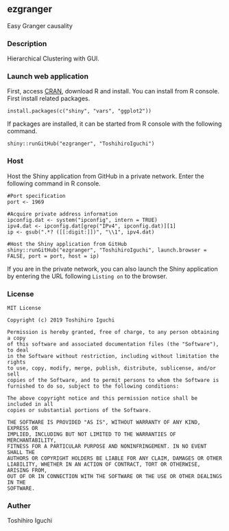 ## ezgranger
Easy Granger causality

### Description
Hierarchical Clustering with GUI.

### Launch web application
First, access [CRAN](https://cran.r-project.org/), download R and install.
You can install from R console.
First install related packages.

    install.packages(c("shiny", "vars", "ggplot2"))

If packages are installed, it can be started from R console with the following command.
    
    shiny::runGitHub("ezgranger", "ToshihiroIguchi")


### Host
Host the Shiny application from GitHub in a private network.
Enter the following command in R console.

    #Port specification
    port <- 1969

    #Acquire private address information
    ipconfig.dat <- system("ipconfig", intern = TRUE)
    ipv4.dat <- ipconfig.dat[grep("IPv4", ipconfig.dat)][1]
    ip <- gsub(".*? ([[:digit:]])", "\\1", ipv4.dat)

    #Host the Shiny application from GitHub
    shiny::runGitHub("ezgranger", "ToshihiroIguchi", launch.browser = FALSE, port = port, host = ip)

If you are in the private network, you can also launch the Shiny application by entering the URL following `Listing on` to the browser.

    
### License 

```
MIT License

Copyright (c) 2019 Toshihiro Iguchi

Permission is hereby granted, free of charge, to any person obtaining a copy
of this software and associated documentation files (the "Software"), to deal
in the Software without restriction, including without limitation the rights
to use, copy, modify, merge, publish, distribute, sublicense, and/or sell
copies of the Software, and to permit persons to whom the Software is
furnished to do so, subject to the following conditions:

The above copyright notice and this permission notice shall be included in all
copies or substantial portions of the Software.

THE SOFTWARE IS PROVIDED "AS IS", WITHOUT WARRANTY OF ANY KIND, EXPRESS OR
IMPLIED, INCLUDING BUT NOT LIMITED TO THE WARRANTIES OF MERCHANTABILITY,
FITNESS FOR A PARTICULAR PURPOSE AND NONINFRINGEMENT. IN NO EVENT SHALL THE
AUTHORS OR COPYRIGHT HOLDERS BE LIABLE FOR ANY CLAIM, DAMAGES OR OTHER
LIABILITY, WHETHER IN AN ACTION OF CONTRACT, TORT OR OTHERWISE, ARISING FROM,
OUT OF OR IN CONNECTION WITH THE SOFTWARE OR THE USE OR OTHER DEALINGS IN THE
SOFTWARE.
```

### Auther
Toshihiro Iguchi
